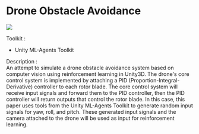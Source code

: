 # Drone Obstacle Avoidance
 
![](https://github.com/farhannz/Drone-Test/raw/main/test.gif)


Toolkit :
* Unity ML-Agents Toolkit


Description :   
An attempt to simulate a drone obstacle avoidance system based on computer vision using reinforcement learning in Unity3D.
The drone's core control system is implemented by attaching a PID (Proportion-Integral-Derivative) controller to each rotor blade. The core control system will receive input signals and forward them to the PID controller, then the PID controller will return outputs that control the rotor blade.
In this case, this paper uses tools from the Unity ML-Agents Toolkit to generate random input signals for yaw, roll, and pitch. These generated input signals and the camera attached to the drone will be used as input for reinforcement learning. 

